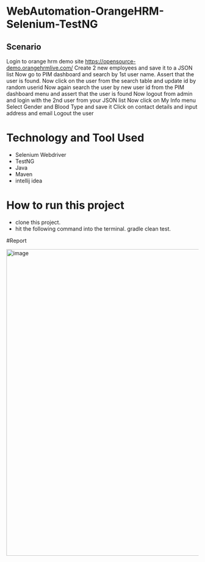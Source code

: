 # WebAutomation-OrangeHRM-Selenium-TestNG
## Scenario
Login to orange hrm demo site https://opensource-demo.orangehrmlive.com/
Create 2 new employees and save it to a JSON list
Now go to PIM dashboard and search by 1st user name. Assert that the user is found.
Now click on the user from the search table and update id by random userid
Now again search the user by new user id from the PIM dashboard menu and assert that the user is found
Now logout from admin and login with the 2nd user from your JSON list
Now click on My Info menu
Select Gender and Blood Type and save it
Click on contact details and input address and email
Logout the user

# Technology and Tool Used
  - Selenium Webdriver
  - TestNG
  - Java
  - Maven
  - intellij idea


# How to run this project
- clone this project.
- hit the following command into the terminal.
  gradle clean test.



#Report

<img width="804" alt="image" src="https://github.com/user-attachments/assets/15e1b8e1-8e16-44c2-a1ef-683f607402a8">


